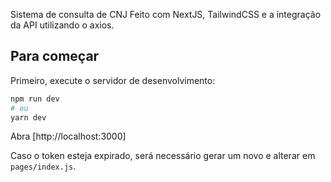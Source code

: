 Sistema de consulta de CNJ
Feito com NextJS, TailwindCSS e a integração da API utilizando o axios.

## Para começar

Primeiro, execute o servidor de desenvolvimento:

```bash
npm run dev
# ou
yarn dev
```

Abra [http://localhost:3000]

Caso o token esteja expirado, será necessário gerar um novo e alterar em `pages/index.js`.



